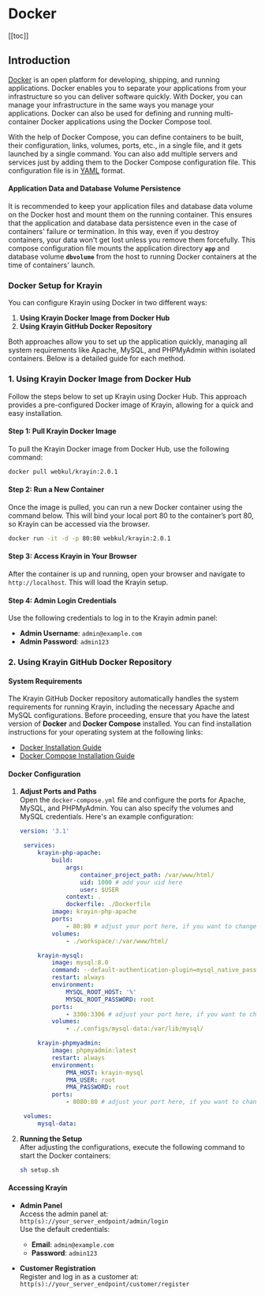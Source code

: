 # Docker

[[toc]]

## Introduction

[Docker](https://www.docker.com/) is an open platform for developing, shipping, and running applications. Docker enables you to separate your applications from your infrastructure so you can deliver software quickly. With Docker, you can manage your infrastructure in the same ways you manage your applications. Docker can also be used for defining and running multi-container Docker applications using the Docker Compose tool.

With the help of Docker Compose, you can define containers to be built, their configuration, links, volumes, ports, etc., in a single file, and it gets launched by a single command. You can also add multiple servers and services just by adding them to the Docker Compose configuration file. This configuration file is in [YAML](https://en.wikipedia.org/wiki/YAML) format.

#### Application Data and Database Volume Persistence

It is recommended to keep your application files and database data volume on the Docker host and mount them on the running container. This ensures that the application and database data persistence even in the case of containers' failure or termination. In this way, even if you destroy containers, your data won't get lost unless you remove them forcefully.
This compose configuration file mounts the application directory **`app`** and database volume **`dbvolume`** from the host to running Docker containers at the time of containers' launch.

### Docker Setup for Krayin

You can configure Krayin using Docker in two different ways:

1. **Using Krayin Docker Image from Docker Hub**
2. **Using Krayin GitHub Docker Repository**

Both approaches allow you to set up the application quickly, managing all system requirements like Apache, MySQL, and PHPMyAdmin within isolated containers. Below is a detailed guide for each method.

### 1. **Using Krayin Docker Image from Docker Hub**

Follow the steps below to set up Krayin using Docker Hub. This approach provides a pre-configured Docker image of Krayin, allowing for a quick and easy installation.

#### Step 1: Pull Krayin Docker Image

To pull the Krayin Docker image from Docker Hub, use the following command:

```bash
docker pull webkul/krayin:2.0.1
```

#### Step 2: Run a New Container

Once the image is pulled, you can run a new Docker container using the command below. This will bind your local port 80 to the container’s port 80, so Krayin can be accessed via the browser.

```bash
docker run -it -d -p 80:80 webkul/krayin:2.0.1
```

#### Step 3: Access Krayin in Your Browser

After the container is up and running, open your browser and navigate to `http://localhost`. This will load the Krayin setup.

#### Step 4: Admin Login Credentials

Use the following credentials to log in to the Krayin admin panel:

- **Admin Username**: `admin@example.com`
- **Admin Password**: `admin123`

### 2. **Using Krayin GitHub Docker Repository**

#### System Requirements

The Krayin GitHub Docker repository automatically handles the system requirements for running Krayin, including the necessary Apache and MySQL configurations. Before proceeding, ensure that you have the latest version of **Docker** and **Docker Compose** installed. You can find installation instructions for your operating system at the following links:
- [Docker Installation Guide](https://docs.docker.com/install/)
- [Docker Compose Installation Guide](https://docs.docker.com/compose/install/)

#### Docker Configuration

1. **Adjust Ports and Paths**  
   Open the `docker-compose.yml` file and configure the ports for Apache, MySQL, and PHPMyAdmin. You can also specify the volumes and MySQL credentials. Here's an example configuration:

   ```yaml
   version: '3.1'

    services:
        krayin-php-apache:
            build:
                args:
                    container_project_path: /var/www/html/
                    uid: 1000 # add your uid here
                    user: $USER
                context: .
                dockerfile: ./Dockerfile
            image: krayin-php-apache
            ports:
                - 80:80 # adjust your port here, if you want to change
            volumes:
                - ./workspace/:/var/www/html/

        krayin-mysql:
            image: mysql:8.0
            command: --default-authentication-plugin=mysql_native_password
            restart: always
            environment:
                MYSQL_ROOT_HOST: '%'
                MYSQL_ROOT_PASSWORD: root
            ports:
                - 3306:3306 # adjust your port here, if you want to change
            volumes:
                - ./.configs/mysql-data:/var/lib/mysql/

        krayin-phpmyadmin:
            image: phpmyadmin:latest
            restart: always
            environment:
                PMA_HOST: krayin-mysql
                PMA_USER: root
                PMA_PASSWORD: root
            ports:
                - 8080:80 # adjust your port here, if you want to change

    volumes:
        mysql-data:
   ```

2. **Running the Setup**  
   After adjusting the configurations, execute the following command to start the Docker containers:
   ```bash
   sh setup.sh
   ```

#### Accessing Krayin

- **Admin Panel**  
  Access the admin panel at:  
  `http(s)://your_server_endpoint/admin/login`  
  Use the default credentials:
  - **Email**: `admin@example.com`
  - **Password**: `admin123`

- **Customer Registration**  
  Register and log in as a customer at:  
  `http(s)://your_server_endpoint/customer/register`
